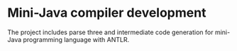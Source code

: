 # Mini-Java compiler development

The project includes parse three and intermediate code generation for mini-Java programming language with ANTLR.

